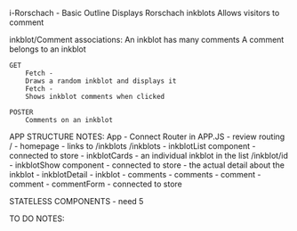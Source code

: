 i-Rorschach - Basic Outline
	Displays Rorschach inkblots
	Allows visitors to comment

inkblot/Comment associations:
	An inkblot has many comments
	A comment belongs to an inkblot

	GET
		Fetch -
		Draws a random inkblot and displays it
		Fetch -
		Shows inkblot comments when clicked

	POSTER
		Comments on an inkblot

APP STRUCTURE NOTES:
App - Connect Router in APP.JS -  review routing
  /         - homepage - links to /inkblots
	/inkblots   - inkblotList component - connected to store
				- inkblotCards - an individual inkblot in the list
				/inkblot/id - inkblotShow component - connected to store - the actual detail about the inkblot
						- inkblotDetail - inkblot
						- comments - comments
							- comment - comment
						- commentForm - connected to store

STATELESS COMPONENTS - need 5


TO DO NOTES:


	
